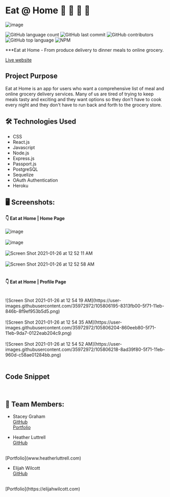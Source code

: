 # Eat @ Home :fork_and_knife: :stew: :poultry_leg: :peach:

![image](https://user-images.githubusercontent.com/35972972/105803748-15b19b80-5f6c-11eb-9689-d35bec3948eb.png)

![GitHub language count](https://img.shields.io/github/languages/count/possumdiva/eat-at-home)
![GitHub last commit](https://img.shields.io/github/last-commit/possumdiva/eat-at-home)
![GitHub contributors](https://img.shields.io/github/contributors/possumdiva/eat-at-home?color=purple)
![GitHub top language](https://img.shields.io/github/languages/top/possumdiva/eat-at-home?color=red)
![NPM](https://img.shields.io/npm/l/express)


***Eat at Home - From produce delivery to dinner meals to online grocery.

[Live website](https://eat-at-home-server.herokuapp.com/)

## Project Purpose
Eat at Home is an app for users who want a comprehensive list of meal and online grocery delivery services.  Many of us are tired of trying to keep meals tasty and exciting and they want options so they don't have to cook every night and they don't have to run back and forth to the grocery store.

## :hammer_and_wrench: Technologies Used

- CSS
- React.js
- Javascript
- Node.js
- Express.js
- Passport.js
- PostgreSQL
- Sequelize
- OAuth Authentication
- Heroku

 ## 🖥 Screenshots:
#### :point_down: Eat at Home | Home Page

![image](https://user-images.githubusercontent.com/35972972/105805071-3b8c6f80-5f6f-11eb-9025-e4a999246d4b.png)
<br />
<br />
![image](https://user-images.githubusercontent.com/35972972/105805343-ca998780-5f6f-11eb-9b12-87a7fc10cd6e.png)
<br />
<br />
![Screen Shot 2021-01-26 at 12 52 11 AM](https://user-images.githubusercontent.com/35972972/105806174-7abbc000-5f71-11eb-9e0e-ef49b7956388.png)
<br />
<br />
![Screen Shot 2021-01-26 at 12 52 58 AM](https://user-images.githubusercontent.com/35972972/105806180-7ee7dd80-5f71-11eb-9442-10c49e032c4d.png)
<br />
<br />
#### :point_down: Eat at Home | Profile Page
<br />
![Screen Shot 2021-01-26 at 12 54 19 AM](https://user-images.githubusercontent.com/35972972/105806195-8313fb00-5f71-11eb-846b-8f9ef953b5d5.png)
<br />
<br />
![Screen Shot 2021-01-26 at 12 54 35 AM](https://user-images.githubusercontent.com/35972972/105806204-860eeb80-5f71-11eb-9da7-0122eab204c9.png)
<br />
<br />
![Screen Shot 2021-01-26 at 12 54 52 AM](https://user-images.githubusercontent.com/35972972/105806218-8ad39f80-5f71-11eb-960d-c58ae01284bb.png)
<br />
<br />

## Code Snippet
```


```
## :busts_in_silhouette: Team Members:
  
  * Stacey Graham <br>
  [GitHub](https://github.com/stashag) <br />
  [Portfolio](https://www.stacey.codes)

  * Heather Luttrell <br>
  [GitHub](https://github.com/possumdiva)
  <br />
  [Portfolio](www.heatherluttrell.com)
  
  * Elijah Wilcott <br>
  [GitHub](https://github.com/ejw773)
  <br />
  [Portfolio](https://elijahwilcott.com)